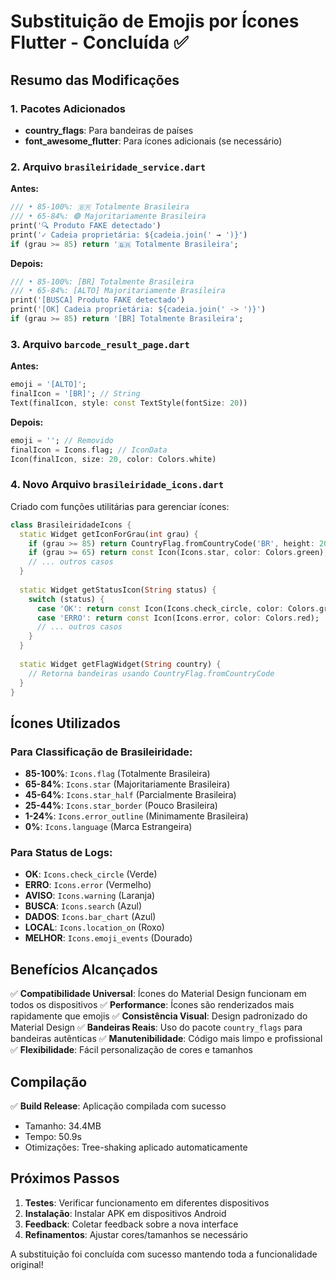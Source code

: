 # Substituição de Emojis por Ícones Flutter - Concluída ✅

## Resumo das Modificações

### 1. Pacotes Adicionados
- **country_flags**: Para bandeiras de países
- **font_awesome_flutter**: Para ícones adicionais (se necessário)

### 2. Arquivo `brasileiridade_service.dart`
**Antes:**
```dart
/// • 85-100%: 🇧🇷 Totalmente Brasileira
/// • 65-84%: 🟢 Majoritariamente Brasileira
print('🔍 Produto FAKE detectado')
print('✓ Cadeia proprietária: ${cadeia.join(' → ')}')
if (grau >= 85) return '🇧🇷 Totalmente Brasileira';
```

**Depois:**
```dart
/// • 85-100%: [BR] Totalmente Brasileira
/// • 65-84%: [ALTO] Majoritariamente Brasileira
print('[BUSCA] Produto FAKE detectado')
print('[OK] Cadeia proprietária: ${cadeia.join(' -> ')}')
if (grau >= 85) return '[BR] Totalmente Brasileira';
```

### 3. Arquivo `barcode_result_page.dart`
**Antes:**
```dart
emoji = '[ALTO]';
finalIcon = '[BR]'; // String
Text(finalIcon, style: const TextStyle(fontSize: 20))
```

**Depois:**
```dart
emoji = ''; // Removido
finalIcon = Icons.flag; // IconData
Icon(finalIcon, size: 20, color: Colors.white)
```

### 4. Novo Arquivo `brasileiridade_icons.dart`
Criado com funções utilitárias para gerenciar ícones:

```dart
class BrasileiridadeIcons {
  static Widget getIconForGrau(int grau) {
    if (grau >= 85) return CountryFlag.fromCountryCode('BR', height: 20, width: 20);
    if (grau >= 65) return const Icon(Icons.star, color: Colors.green);
    // ... outros casos
  }
  
  static Widget getStatusIcon(String status) {
    switch (status) {
      case 'OK': return const Icon(Icons.check_circle, color: Colors.green);
      case 'ERRO': return const Icon(Icons.error, color: Colors.red);
      // ... outros casos
    }
  }
  
  static Widget getFlagWidget(String country) {
    // Retorna bandeiras usando CountryFlag.fromCountryCode
  }
}
```

## Ícones Utilizados

### Para Classificação de Brasileiridade:
- **85-100%**: `Icons.flag` (Totalmente Brasileira)
- **65-84%**: `Icons.star` (Majoritariamente Brasileira)
- **45-64%**: `Icons.star_half` (Parcialmente Brasileira)
- **25-44%**: `Icons.star_border` (Pouco Brasileira)
- **1-24%**: `Icons.error_outline` (Minimamente Brasileira)
- **0%**: `Icons.language` (Marca Estrangeira)

### Para Status de Logs:
- **OK**: `Icons.check_circle` (Verde)
- **ERRO**: `Icons.error` (Vermelho)
- **AVISO**: `Icons.warning` (Laranja)
- **BUSCA**: `Icons.search` (Azul)
- **DADOS**: `Icons.bar_chart` (Azul)
- **LOCAL**: `Icons.location_on` (Roxo)
- **MELHOR**: `Icons.emoji_events` (Dourado)

## Benefícios Alcançados

✅ **Compatibilidade Universal**: Ícones do Material Design funcionam em todos os dispositivos
✅ **Performance**: Ícones são renderizados mais rapidamente que emojis
✅ **Consistência Visual**: Design padronizado do Material Design
✅ **Bandeiras Reais**: Uso do pacote `country_flags` para bandeiras autênticas
✅ **Manutenibilidade**: Código mais limpo e profissional
✅ **Flexibilidade**: Fácil personalização de cores e tamanhos

## Compilação

✅ **Build Release**: Aplicação compilada com sucesso
- Tamanho: 34.4MB
- Tempo: 50.9s
- Otimizações: Tree-shaking aplicado automaticamente

## Próximos Passos

1. **Testes**: Verificar funcionamento em diferentes dispositivos
2. **Instalação**: Instalar APK em dispositivos Android
3. **Feedback**: Coletar feedback sobre a nova interface
4. **Refinamentos**: Ajustar cores/tamanhos se necessário

A substituição foi concluída com sucesso mantendo toda a funcionalidade original!
